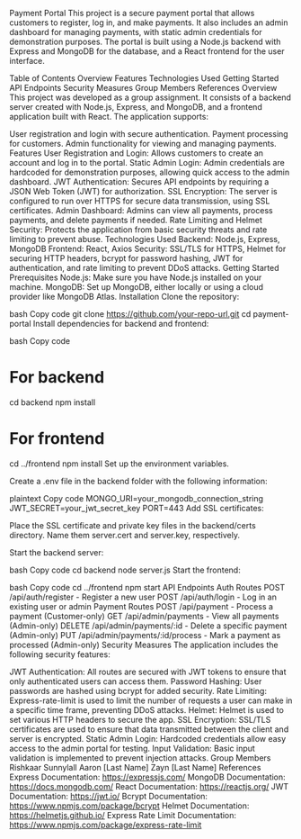 Payment Portal
This project is a secure payment portal that allows customers to register, log in, and make payments. It also includes an admin dashboard for managing payments, with static admin credentials for demonstration purposes. The portal is built using a Node.js backend with Express and MongoDB for the database, and a React frontend for the user interface.

Table of Contents
Overview
Features
Technologies Used
Getting Started
API Endpoints
Security Measures
Group Members
References
Overview
This project was developed as a group assignment. It consists of a backend server created with Node.js, Express, and MongoDB, and a frontend application built with React. The application supports:

User registration and login with secure authentication.
Payment processing for customers.
Admin functionality for viewing and managing payments.
Features
User Registration and Login: Allows customers to create an account and log in to the portal.
Static Admin Login: Admin credentials are hardcoded for demonstration purposes, allowing quick access to the admin dashboard.
JWT Authentication: Secures API endpoints by requiring a JSON Web Token (JWT) for authorization.
SSL Encryption: The server is configured to run over HTTPS for secure data transmission, using SSL certificates.
Admin Dashboard: Admins can view all payments, process payments, and delete payments if needed.
Rate Limiting and Helmet Security: Protects the application from basic security threats and rate limiting to prevent abuse.
Technologies Used
Backend: Node.js, Express, MongoDB
Frontend: React, Axios
Security: SSL/TLS for HTTPS, Helmet for securing HTTP headers, bcrypt for password hashing, JWT for authentication, and rate limiting to prevent DDoS attacks.
Getting Started
Prerequisites
Node.js: Make sure you have Node.js installed on your machine.
MongoDB: Set up MongoDB, either locally or using a cloud provider like MongoDB Atlas.
Installation
Clone the repository:

bash
Copy code
git clone https://github.com/your-repo-url.git
cd payment-portal
Install dependencies for backend and frontend:

bash
Copy code
# For backend
cd backend
npm install

# For frontend
cd ../frontend
npm install
Set up the environment variables.

Create a .env file in the backend folder with the following information:

plaintext
Copy code
MONGO_URI=your_mongodb_connection_string
JWT_SECRET=your_jwt_secret_key
PORT=443
Add SSL certificates:

Place the SSL certificate and private key files in the backend/certs directory. Name them server.cert and server.key, respectively.

Start the backend server:

bash
Copy code
cd backend
node server.js
Start the frontend:

bash
Copy code
cd ../frontend
npm start
API Endpoints
Auth Routes
POST /api/auth/register - Register a new user
POST /api/auth/login - Log in an existing user or admin
Payment Routes
POST /api/payment - Process a payment (Customer-only)
GET /api/admin/payments - View all payments (Admin-only)
DELETE /api/admin/payments/:id - Delete a specific payment (Admin-only)
PUT /api/admin/payments/:id/process - Mark a payment as processed (Admin-only)
Security Measures
The application includes the following security features:

JWT Authentication: All routes are secured with JWT tokens to ensure that only authenticated users can access them.
Password Hashing: User passwords are hashed using bcrypt for added security.
Rate Limiting: Express-rate-limit is used to limit the number of requests a user can make in a specific time frame, preventing DDoS attacks.
Helmet: Helmet is used to set various HTTP headers to secure the app.
SSL Encryption: SSL/TLS certificates are used to ensure that data transmitted between the client and server is encrypted.
Static Admin Login: Hardcoded credentials allow easy access to the admin portal for testing.
Input Validation: Basic input validation is implemented to prevent injection attacks.
Group Members
Rishkaar Sunnylall
Aaron [Last Name]
Zayn [Last Name]
References
Express Documentation: https://expressjs.com/
MongoDB Documentation: https://docs.mongodb.com/
React Documentation: https://reactjs.org/
JWT Documentation: https://jwt.io/
Bcrypt Documentation: https://www.npmjs.com/package/bcrypt
Helmet Documentation: https://helmetjs.github.io/
Express Rate Limit Documentation: https://www.npmjs.com/package/express-rate-limit
